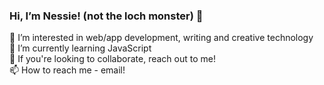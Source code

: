 ### Hi, I’m Nessie! (not the loch monster) 🦕 <br>
👀 I’m interested in web/app development, writing and creative technology <br>
🌱 I’m currently learning JavaScript <br>
💞️ If you're looking to collaborate, reach out to me! <br>
📫 How to reach me - email! <br>

<!---
nssa-writes/nssa-writes is a ✨ special ✨ repository because its `README.md` (this file) appears on your GitHub profile.
You can click the Preview link to take a look at your changes.
--->
